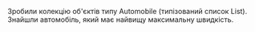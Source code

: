 Зробили колекцію об'єктів типу Automobile (типізований список List). Знайшли автомобіль, який має найвищу максимальну швидкість.
